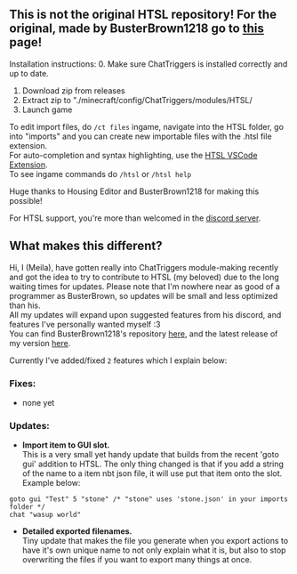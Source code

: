 ## This is not the original HTSL repository! For the original, made by BusterBrown1218 go to [this]() page!

Installation instructions:
0. Make sure ChatTriggers is installed correctly and up to date.
1. Download zip from releases
2. Extract zip to "./minecraft/config/ChatTriggers/modules/HTSL/
3. Launch game

To edit import files, do `/ct files` ingame, navigate into the HTSL folder, go into "imports" and you can create new importable files with the .htsl file extension.<br>
For auto-completion and syntax highlighting, use the [HTSL VSCode Extension](https://github.com/BusterBrown1218/htsl-plus).<br>
To see ingame commands do `/htsl` or `/htsl help`<br>

Huge thanks to Housing Editor and BusterBrown1218 for making this possible!

For HTSL support, you're more than welcomed in the [discord server](https://discord.gg/bptauV2BAA).

## What makes this different?
Hi, I (Meila), have gotten really into ChatTriggers module-making recently and got the idea to try to contribute to HTSL (my beloved) due to the long waiting times for updates.
Please note that I'm nowhere near as good of a programmer as BusterBrown, so updates will be small and less optimized than his.<br>
All my updates will expand upon suggested features from his discord, and features I've personally wanted myself :3<br>
You can find BusterBrown1218's repository [here](https://github.com/BusterBrown1218/HTSL), and the latest release of my version [here](https://github.com/MeilaLeinaLainen/HTSL/releases/latest).

Currently I've added/fixed `2` features which I explain below:

### Fixes:
- none yet

### Updates:
- **Import item to GUI slot.**<br>
This is a very small yet handy update that builds from the recent 'goto gui' addition to HTSL. The only thing changed is that if you add a string of the name to a item nbt json file, it will use put that item onto the slot. Example below:

```
goto gui "Test" 5 "stone" /* "stone" uses 'stone.json' in your imports folder */
chat "wasup world"
```

- **Detailed exported filenames.**<br>
Tiny update that makes the file you generate when you export actions to have it's own unique name to not only explain what it is, but also to stop overwriting the files if you want to export many things at once.